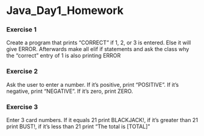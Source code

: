 # Java_Day1_Homework


### Exercise 1
Create a program that prints “CORRECT” if 1, 2, or 3 is entered. Else it will give ERROR.
Afterwards make all elif if statements and ask the class why the “correct” entry of 1 is also printing ERROR 

### Exercise 2
Ask the user to enter a number. If it’s positive, print “POSITIVE”. If it’s negative, print “NEGATIVE”. If it’s zero, print ZERO.

### Exercise 3
Enter 3 card numbers. If it equals 21 print BLACKJACK!, if it’s greater than 21 print BUST!, if it’s less than 21 print “The total is [TOTAL]”
